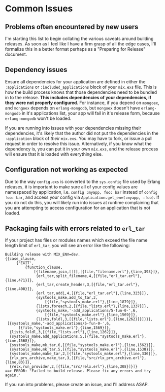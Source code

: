 # Common Issues

## Problems often encountered by new users

I'm starting this list to begin collating the various caveats around
building releases. As soon as I feel like I have a firm grasp of all the
edge cases, I'll formalize this in a better format perhaps as a
"Preparing for Release" document.


## Dependency issues

Ensure all dependencies for your application are defined in either the
`:applications` or `:included_applications` block of your `mix.exs` file. This is how the build
process knows that those dependencies need to be bundled in to the
release. **This includes dependencies of your dependencies, if they were
not properly configured**. For instance, if you depend on `mongoex`, and
`mongoex` depends on `erlang-mongodb`, but `mongoex` doesn't have `erlang-mongodb`
in it's applications list, your app will fail in it's release form,
because `erlang-mongodb` won't be loaded.

If you are running into issues with your dependencies missing their
dependencies, it's likely that the author did not put the dependencies in
the `:application` block of *their* `mix.exs`. You may have to fork, or
issue a pull request in order to resolve this issue. Alternatively, if
you know what the dependency is, you can put it in your own `mix.exs`, and
the release process will ensure that it is loaded with everything else.


## Configuration not working as expected

Due to the way `config.exs` is converted to the `sys.config` file used by
Erlang releases, it is important to make sure all of your config values are
namespaced by application, i.e. `config :myapp, foo: bar` instead of `config foo: bar`,
and access your config via `Application.get_env(:myapp, :foo)`. If you do not
do this, you will likely run into issues at runtime complaining that you are attempting
to access configuration for an application that is not loaded.

## Packaging fails with errors related to `erl_tar`

If your project has files or modules names which exceed the file name length limit of `erl_tar`,
you will see an error like the following:

```
Building release with MIX_ENV=dev.
{{case_clause,
     {'EXIT',
         {function_clause,
             [{filename,join,[[]],[{file,"filename.erl"},{line,393}]},
              {erl_tar,split_filename,4,[{file,"erl_tar.erl"},{line,471}]},
              {erl_tar,create_header,3,[{file,"erl_tar.erl"},{line,400}]},
              {erl_tar,add1,4,[{file,"erl_tar.erl"},{line,323}]},
              {systools_make,add_to_tar,3,
                  [{file,"systools_make.erl"},{line,1879}]},
              {lists,foreach,2,[{file,"lists.erl"},{line,1337}]},
              {systools_make,'-add_applications/5-fun-0-',6,
                  [{file,"systools_make.erl"},{line,1569}]},
              {lists,foldl,3,[{file,"lists.erl"},{line,1262}]}]}}},
 [{systools_make,'-add_applications/5-fun-0-',6,
      [{file,"systools_make.erl"},{line,1569}]},
  {lists,foldl,3,[{file,"lists.erl"},{line,1262}]},
  {systools_make,add_applications,5,[{file,"systools_make.erl"},{line,1568}]},
  {systools_make,mk_tar,6,[{file,"systools_make.erl"},{line,1562}]},
  {systools_make,mk_tar,5,[{file,"systools_make.erl"},{line,1538}]},
  {systools_make,make_tar,2,[{file,"systools_make.erl"},{line,336}]},
  {rlx_prv_archive,make_tar,3,[{file,"src/rlx_prv_archive.erl"},{line,83}]},
  {relx,run_provider,2,[{file,"src/relx.erl"},{line,308}]}]}
==> ERROR: "Failed to build release. Please fix any errors and try again."
```

If you run into problems, please create an issue, and I'll address ASAP.
